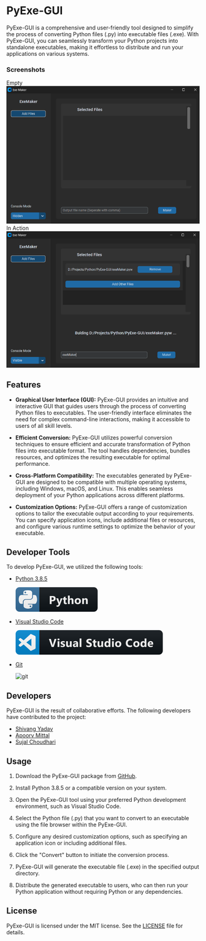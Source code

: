 # PyExe-GUI

PyExe-GUI is a comprehensive and user-friendly tool designed to simplify the process of converting Python files (.py) into executable files (.exe). With PyExe-GUI, you can seamlessly transform your Python projects into standalone executables, making it effortless to distribute and run your applications on various systems.
### Screenshots
Empty
![Empty](./images/Empty.png)
In Action
![Working](./images/Working.png)

## Features

- **Graphical User Interface (GUI):** PyExe-GUI provides an intuitive and interactive GUI that guides users through the process of converting Python files to executables. The user-friendly interface eliminates the need for complex command-line interactions, making it accessible to users of all skill levels.

- **Efficient Conversion:** PyExe-GUI utilizes powerful conversion techniques to ensure efficient and accurate transformation of Python files into executable format. The tool handles dependencies, bundles resources, and optimizes the resulting executable for optimal performance.

- **Cross-Platform Compatibility:** The executables generated by PyExe-GUI are designed to be compatible with multiple operating systems, including Windows, macOS, and Linux. This enables seamless deployment of your Python applications across different platforms.

- **Customization Options:** PyExe-GUI offers a range of customization options to tailor the executable output according to your requirements. You can specify application icons, include additional files or resources, and configure various runtime settings to optimize the behavior of your executable.

## Developer Tools

To develop PyExe-GUI, we utilized the following tools:

- [Python 3.8.5](https://www.python.org/ftp/python/3.8.5/Python-3.8.5.tar.xz)

  ![python](https://raw.githubusercontent.com/MikeCodesDotNET/ColoredBadges/master/svg/dev/languages/python.svg)

- [Visual Studio Code](https://code.visualstudio.com)

  ![vscode](https://raw.githubusercontent.com/MikeCodesDotNET/ColoredBadges/master/svg/dev/tools/visualstudio_code.svg)

- [Git](https://git-scm.com/)

  ![git](https://raw.githubusercontent.com/klaasnicolaas/ColoredBadges/new-badges/svg/dev/tools/git.svg)

## Developers

PyExe-GUI is the result of collaborative efforts. The following developers have contributed to the project:

- [Shivang Yadav](https://github.com/shivang1809)
- [Apoorv Mittal](https://github.com/Apoorv012)
- [Sujal Choudhari](https://github.com/SujalChoudhari)

## Usage

1. Download the PyExe-GUI package from [GitHub](https://github.com/pyexe-gui/pyexe-gui).

2. Install Python 3.8.5 or a compatible version on your system.

3. Open the PyExe-GUI tool using your preferred Python development environment, such as Visual Studio Code.

4. Select the Python file (.py) that you want to convert to an executable using the file browser within the PyExe-GUI.

5. Configure any desired customization options, such as specifying an application icon or including additional files.

6. Click the "Convert" button to initiate the conversion process.

7. PyExe-GUI will generate the executable file (.exe) in the specified output directory.

8. Distribute the generated executable to users, who can then run your Python application without requiring Python or any dependencies.

## License

PyExe-GUI is licensed under the MIT license. See the [LICENSE](LICENSE) file for details.
